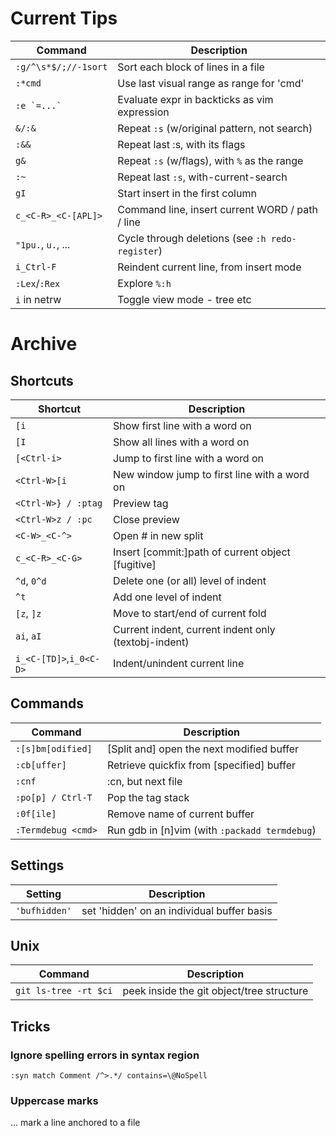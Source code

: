 # Current Tips

| Command                | Description                                         |
|------------------------|-----------------------------------------------------|
| `:g/^\s*$/;//-1sort`   | Sort each block of lines in a file                  |
| `:*cmd`                | Use last visual range as range for 'cmd'            |
| ``:e `=...` ``         | Evaluate expr in backticks as vim expression        |
| `&/:&`                 | Repeat `:s` (w/original pattern, not search)        |
| `:&&`                  | Repeat last :s, with its flags                      |
| `g&`                   | Repeat `:s` (w/flags), with `%` as the range        |
| `:~`                   | Repeat last `:s`, with-current-search               |
| `gI`                   | Start insert in the first column                    |
| `c_<C-R>_<C-[APL]>`    | Command line, insert current WORD / path / line     |
| `"1pu.`, `u.`, ...     | Cycle through deletions (see `:h redo-register`)    |
| `i_Ctrl-F`             | Reindent current line, from insert mode             |
| `:Lex`/`:Rex`          | Explore `%:h`                                       |
| `i` in netrw           | Toggle view mode - tree etc                         |

# Archive

## Shortcuts

| Shortcut               | Description                                         |
|------------------------|-----------------------------------------------------|
| `[i`                   | Show first line with a word on                      |
| `[I`                   | Show all lines with a word on                       |
| `[<Ctrl-i>`            | Jump to first line with a word on                   |
| `<Ctrl-W>[i`           | New window jump to first line with a word on        |
| `<Ctrl-W>} / :ptag`    | Preview tag                                         |
| `<Ctrl-W>z / :pc`      | Close preview                                       |
| `<C-W>_<C-^>`          | Open # in new split                                 |
| `c_<C-R>_<C-G>`        | Insert [commit:]path of current object [fugitive]   |
| `^d`, `0^d`            | Delete one (or all) level of indent                 |
| `^t`                   | Add one level of indent                             |
| `[z`, `]z`             | Move to start/end of current fold                   |
| `ai`, `aI`             | Current indent, current indent only (textobj-indent)|
| `i_<C-[TD]>`,`i_0<C-D>`| Indent/unindent current line                        |

## Commands

| Command                | Description                                         |
|------------------------|-----------------------------------------------------|
| `:[s]bm[odified]`      | [Split and] open the next modified buffer           |
| `:cb[uffer]`           | Retrieve quickfix from [specified] buffer           |
| `:cnf`                 | :cn, but next file                                  |
| `:po[p] / Ctrl-T`      | Pop the tag stack                                   |
| `:0f[ile]`             | Remove name of current buffer                       |
| `:Termdebug <cmd>`     | Run gdb in [n]vim (with `:packadd termdebug`)    |

## Settings

| Setting                | Description                                         |
|------------------------|-----------------------------------------------------|
| `'bufhidden'`          | set 'hidden' on an individual buffer basis          |


## Unix

| Command                | Description                                    |
|------------------------|------------------------------------------------|
| `git ls-tree -rt $ci`  | peek inside the git object/tree structure      |



## Tricks

### Ignore spelling errors in syntax region

`:syn match Comment /^>.*/ contains=\@NoSpell`

### Uppercase marks

... mark a line anchored to a file

